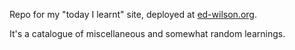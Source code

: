 Repo for my "today I learnt" site, deployed at 
[ed-wilson.org](https://ed-wilson.org/).

It's a catalogue of miscellaneous and somewhat random learnings.

